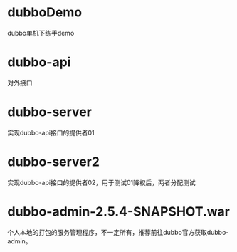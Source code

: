 # dubboDemo
dubbo单机下练手demo
# dubbo-api
对外接口
# dubbo-server
实现dubbo-api接口的提供者01
# dubbo-server2
实现dubbo-api接口的提供者02，用于测试01降权后，两者分配测试
# dubbo-admin-2.5.4-SNAPSHOT.war
个人本地的打包的服务管理程序，不一定所有，推荐前往dubbo官方获取dubbo-admin。
